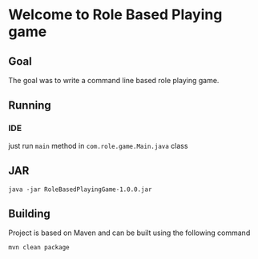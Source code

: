 # Welcome to Role Based Playing game

## Goal
The goal was to write a command line based role playing game.



## Running
### IDE
just run `main` method in `com.role.game.Main.java` class

JAR
------------------
```
java -jar RoleBasedPlayingGame-1.0.0.jar
```

## Building

Project is based on Maven and can be built using the following command
```
mvn clean package


